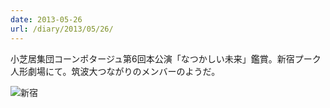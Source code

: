 ```yaml
---
date: 2013-05-26
url: /diary/2013/05/26/
---
```


小芝居集団コーンポタージュ第6回本公演「なつかしい未来」鑑賞。新宿プーク人形劇場にて。筑波大つながりのメンバーのようだ。

![新宿](http://instagram.com/p/ZwxKbHSLuX/media?size=l "新宿")